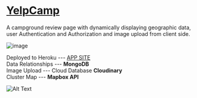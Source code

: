 # <a href="https://enigmatic-harbor-30200.herokuapp.com/">YelpCamp</a> </br>
A campground review page with dynamically displaying geographic data,</br> user Authentication and Authorization and image upload from client side. 

![image](https://user-images.githubusercontent.com/35004717/139299446-e0d8e06e-a2c2-472d-a0b9-f92ac98d9d6b.png)


Deployed to Heroku --- <a href="https://enigmatic-harbor-30200.herokuapp.com/">APP SITE</a> </br>
Data Relationships --- <strong>MongoDB</strong> </br>
Image Upload --- Cloud Database <strong>Cloudinary</strong> </br>
Cluster Map --- <strong>Mapbox API</strong> </br>

![Alt Text](https://media.giphy.com/media/EYJnX1UU4KnZfcK9PO/giphy-downsized-large.gif)


